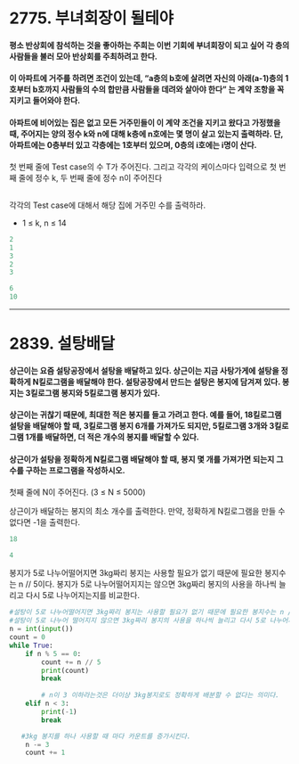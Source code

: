 # 2775. 부녀회장이 될테야

#### 평소 반상회에 참석하는 것을 좋아하는 주희는 이번 기회에 부녀회장이 되고 싶어 각 층의 사람들을 불러 모아 반상회를 주최하려고 한다.

#### 이 아파트에 거주를 하려면 조건이 있는데, “a층의 b호에 살려면 자신의 아래(a-1)층의 1호부터 b호까지 사람들의 수의 합만큼 사람들을 데려와 살아야 한다” 는 계약 조항을 꼭 지키고 들어와야 한다.

#### 아파트에 비어있는 집은 없고 모든 거주민들이 이 계약 조건을 지키고 왔다고 가정했을 때, 주어지는 양의 정수 k와 n에 대해 k층에 n호에는 몇 명이 살고 있는지 출력하라. 단, 아파트에는 0층부터 있고 각층에는 1호부터 있으며, 0층의 i호에는 i명이 산다.



첫 번째 줄에 Test case의 수 T가 주어진다. 그리고 각각의 케이스마다 입력으로 첫 번째 줄에 정수 k, 두 번째 줄에 정수 n이 주어진다

## 

각각의 Test case에 대해서 해당 집에 거주민 수를 출력하라.

- 1 ≤ k, n ≤ 14



``` python
2
1
3
2
3
```

``` python
6
10
```







----



# 2839. 설탕배달 

#### 상근이는 요즘 설탕공장에서 설탕을 배달하고 있다. 상근이는 지금 사탕가게에 설탕을 정확하게 N킬로그램을 배달해야 한다. 설탕공장에서 만드는 설탕은 봉지에 담겨져 있다. 봉지는 3킬로그램 봉지와 5킬로그램 봉지가 있다.

#### 상근이는 귀찮기 때문에, 최대한 적은 봉지를 들고 가려고 한다. 예를 들어, 18킬로그램 설탕을 배달해야 할 때, 3킬로그램 봉지 6개를 가져가도 되지만, 5킬로그램 3개와 3킬로그램 1개를 배달하면, 더 적은 개수의 봉지를 배달할 수 있다.

#### 상근이가 설탕을 정확하게 N킬로그램 배달해야 할 때, 봉지 몇 개를 가져가면 되는지 그 수를 구하는 프로그램을 작성하시오.



첫째 줄에 N이 주어진다. (3 ≤ N ≤ 5000)

상근이가 배달하는 봉지의 최소 개수를 출력한다. 만약, 정확하게 N킬로그램을 만들 수 없다면 -1을 출력한다.

``` python
18
```

``` python
4
```

봉지가 5로 나누어떨어지면 3kg짜리 봉지는 사용할 필요가 없기 때문에 필요한 봉지수는 n // 5이다. 봉지가 5로 나누어떨어지지는 않으면 3kg짜리 봉지의 사용을 하나씩 늘리고 다시 5로 나누어지는지를 비교한다. 

``` python
#설탕이 5로 나누어떨어지면 3kg짜리 봉지는 사용할 필요가 없기 때문에 필요한 봉지수는 n // 5이다.
#설탕이 5로 나누어 떨어지지 않으면 3kg짜리 봉지의 사용을 하나씩 늘리고 다시 5로 나누어지는지를 비교
n = int(input())
count = 0
while True:
    if n % 5 == 0:
        count += n // 5
        print(count)
        break
    
		# n이 3 이하라는것은 더이상 3kg봉지로도 정확하게 배분할 수 없다는 의미다.     
    elif n < 3:
        print(-1)
        break

   #3kg 봉지를 하나 사용할 때 마다 카운트를 증가시킨다. 
    n -= 3
    count += 1
```

